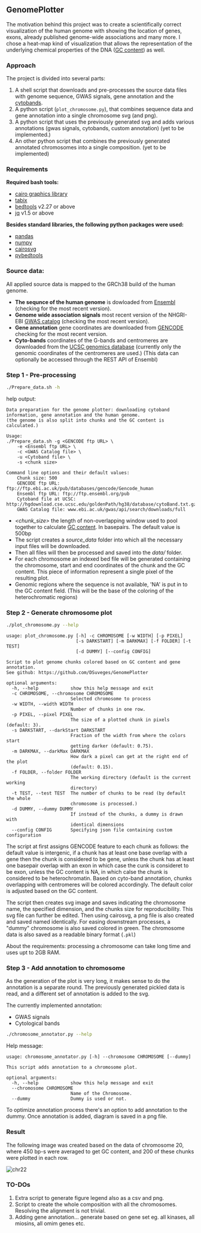 ## GenomePlotter

The motivation behind this project was to create a scientifically correct visualization of the human genome with showing the location of genes, exons, already published genome-wide associations and many more. I chose a heat-map kind of visualization that allows the representation of the underlying chemical properties of the DNA ([GC content](https://en.wikipedia.org/wiki/GC-content)) as well.

### Approach

The project is divided into several parts:

1. A shell script that downloads and pre-processes the source data files with genome sequence, GWAS signals, gene annotation and the [cytobands](https://en.wikipedia.org/wiki/G_banding).
2. A python script (`plot_chromosome.py`), that combines sequence data and gene annotation into a single chromosome svg (and png).
3. A python script that uses the previously generated svg and adds various annotations (gwas signals, cytobands, custom annotation) (yet to be implemented.)
4. An other python script that combines the previously generated annotated chromosomes into a single composition. (yet to be implemented)

### Requirements

**Required bash tools:**

* [cairo graphics library](https://www.cairographics.org/download/)
* [tabix](http://www.htslib.org/download/)
* [bedtools](http://bedtools.readthedocs.io/en/latest/content/installation.html) v2.27 or above
* [jq](https://stedolan.github.io/jq/) v1.5 or above

**Besides standard libraries, the following python packages were used:**

* [pandas](https://pandas.pydata.org/)
* [numpy](http://www.numpy.org/)
* [cairosvg](http://cairosvg.org/)
* [pybedtools](https://pypi.python.org/pypi/pybedtools)

### Source data:

All applied source data is mapped to the GRCh38 build of the human genome.

* **The sequnce of the human genome** is dowloaded from [Ensembl](http://www.ensembl.org/info/data/ftp/index.html) (checking for the most recent version).
* **Genome wide association signals** most recent version of the NHGRI-EBI [GWAS catalog](https://www.ebi.ac.uk/gwas/) (checking the most recent version).
* **Gene annotation** gene coordinates are downloaded from [GENCODE](http://www.gencodegenes.org/releases/current.html) checking for the most recent version.
* **Cyto-bands** coordinates of the G-bands and centromeres are downloaded from the [UCSC genomics database](http://hgdownload.cse.ucsc.edu/goldenPath/hg38/database/cytoBand.txt.gz) (currently only the genomic coordinates of the centromeres are used.) (This data can optionally be accessed through the REST API of Ensembl)

### Step 1 - Pre-processing

```bash
./Prepare_data.sh -h
```

help output:

```
Data preparation for the genome plotter: downloading cytoband information, gene annotation and the human genome.
(the genome is also split into chunks and the GC content is calculated.)

Usage:
./Prepare_data.sh -g <GENCODE ftp URL> \
    -e <Ensembl ftp URL> \
    -c <GWAS Catalog file> \
    -u <Cytoband file> \
    -s <chunk size>

Command line options and their default values:
    Chunk size: 500
    GENCODE ftp URL: ftp://ftp.ebi.ac.uk/pub/databases/gencode/Gencode_human
    Ensembl ftp URL: ftp://ftp.ensembl.org/pub
    Cytoband file at UCSC: http://hgdownload.cse.ucsc.edu/goldenPath/hg38/database/cytoBand.txt.gz
    GWAS Catalog file: www.ebi.ac.uk/gwas/api/search/downloads/full
```

* *<chunk_size>* the length of non-overlapping window used to pool together to calculate [GC content](https://en.wikipedia.org/wiki/GC-content). In basepairs. The default value is 500bp
* The script creates a *source_data* folder into which all the necessary input files will be downloaded.
* Then all files will then be processed and saved into the *data/* folder.
* For each chromosome an indexed bed file will be generated containing the chromosome, start and end coordinates of the chunk and the GC content. This piece of information represent a single pixel of the resulting plot.
* Genomic regions where the sequence is not available, 'NA' is put in to the GC content field. (This will be the base of the coloring of the heterochromatic regions)

### Step 2 - Generate chromosome plot

```bash
./plot_chromosome.py --help
```

```
usage: plot_chromosome.py [-h] -c CHROMOSOME [-w WIDTH] [-p PIXEL]
                          [-s DARKSTART] [-m DARKMAX] [-f FOLDER] [-t TEST]
                          [-d DUMMY] [--config CONFIG]

Script to plot genome chunks colored based on GC content and gene annotation.
See github: https://github.com/DSuveges/GenomePlotter

optional arguments:
  -h, --help            show this help message and exit
  -c CHROMOSOME, --chromosome CHROMOSOME
                        Selected chromosome to process
  -w WIDTH, --width WIDTH
                        Number of chunks in one row.
  -p PIXEL, --pixel PIXEL
                        The size of a plotted chunk in pixels (default: 3).
  -s DARKSTART, --darkStart DARKSTART
                        Fraction of the width from where the colors start
                        getting darker (default: 0.75).
  -m DARKMAX, --darkMax DARKMAX
                        How dark a pixel can get at the right end of the plot
                        (default: 0.15).
  -f FOLDER, --folder FOLDER
                        The working directory (default is the current working
                        directory)
  -t TEST, --test TEST  The number of chunks to be read (by default the whole
                        chromosome is processed.)
  -d DUMMY, --dummy DUMMY
                        If instead of the chunks, a dummy is drawn with
                        identical dimensions
  --config CONFIG       Specifying json file containing custom configuration
```

The script at first assigns GENCODE feature to each chunk as follows: the default value is intergenic, if a chunk has at least one base overlap with a gene then the chunk is considered to be gene, unless the chunk has at least one basepair overlap with an exon in which case the cunk is consideret to be exon, unless the GC content is NA, in which calse the chunk is considered to be heterochromatin. Based on cyto-band annotation, chunks overlapping with centromeres will be colored accordingly. The default color is adjusted based on the GC content.

The script then creates svg image and saves indicating the chromosome name, the specified dimension, and the chunks size for reproducibility. This svg file can further be edited. Then using cairosvg, a png file is also created and saved named identically. For easing downstream processes, a "dummy" chromosome is also saved colored in green. The chromosome data is also saved as a readable binary format (`.pkl`)

About the requirements: processing a chromosome can take long time and uses upt to 2GB RAM.

### Step 3 - Add annotation to chromosome

As the generation of the plot is very long, it makes sense to do the annotation is a separate round. The previously generated pickled data is read, and a different set of annotation is added to the svg.

The currently implemented annotation:
* GWAS signals
* Cytological bands

```bash
./chromosome_annotator.py --help
```

Help message:

```
usage: chromosome_annotator.py [-h] --chromosome CHROMOSOME [--dummy]

This script adds annotation to a chromosome plot.

optional arguments:
  -h, --help            show this help message and exit
  --chromosome CHROMOSOME
                        Name of the Chromosome.
  --dummy               Dummy is used or not.
```

To optimize annotation process there's an option to add annotation to the dummy. Once annotation is added, diagram is saved in a png file.


### Result

The following image was created based on the data of chromosome 20, where 450 bp-s were averaged to get GC content, and 200 of these chunks were plotted in each row.

![chr22](chr20.png)


### TO-DOs

1. Extra script to generate figure legend also as a csv and png. 
2. Script to create the whole composition with all the chromosomes. Resolving the alignment is not trivial.
3. Adding gene annotation... generate based on gene set eg. all kinases, all miosins, all omim genes etc.

